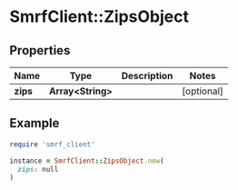 # SmrfClient::ZipsObject

## Properties

| Name | Type | Description | Notes |
| ---- | ---- | ----------- | ----- |
| **zips** | **Array&lt;String&gt;** |  | [optional] |

## Example

```ruby
require 'smrf_client'

instance = SmrfClient::ZipsObject.new(
  zips: null
)
```

